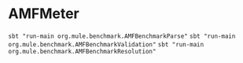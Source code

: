 # AMFMeter

```sbt "run-main org.mule.benchmark.AMFBenchmarkParse"```
```sbt "run-main org.mule.benchmark.AMFBenchmarkValidation"```
```sbt "run-main org.mule.benchmark.AMFBenchmarkResolution"```

